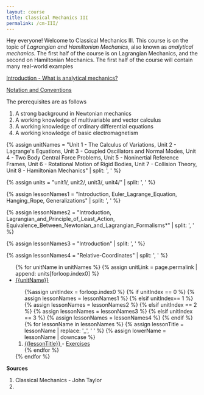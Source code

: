 ```yaml
---
layout: course
title: Classical Mechanics III
permalink: /cm-III/
---
```


Hey everyone! Welcome to Classical Mechanics III. This course is on the topic of *Lagrangian and Hamiltonian Mechanics*, also known as *analytical mechanics*. The first half of the course is on Lagrangian Mechanics, and the second on Hamiltonian Mechanics. The first half of the course will contain many real-world examples 


<a class="page-link" href="/cm-III/introduction">Introduction - What is analytical mechanics? </a>

<a class="page-link" href="/cm-III/notation">Notation and Conventions </a>

The prerequisites are as follows
1. A strong background in Newtonian mechanics
2. A working knowledge of multivariable and vector calculus
3. A working knowledge of ordinary differential equations
4. A working knowledge of basic electromagnetism

{% assign unitNames = "Unit 1 - The Calculus of Variations, Unit 2 - Lagrange's Equations, Unit 3 - Coupled Oscillators and Normal Modes, Unit 4 - Two Body Central Force Problems, Unit 5 - Noninertial Reference Frames, Unit 6 - Rotational Motion of Rigid Bodies, Unit 7 - Collision Theory, Unit 8 - Hamiltonian Mechanics" | split: ', ' %}

{% assign units = "unit1/, unit2/, unit3/, unit4/" | split: ', ' %}

{% assign lessonNames1 = "Introduction, Euler_Lagrange_Equation, Hanging_Rope, Generalizations" | split: ', ' %}

{% assign lessonNames2 = "Introduction, Lagrangian_and_Principle_of_Least_Action, Equivalence_Between_Newtonian_and_Lagrangian_Formalisms*" | split: ', ' %}

{% assign lessonNames3 = "Introduction" | split: ', ' %}

{% assign lessonNames4 = "Relative-Coordinates" | split: ', ' %}

<ul>
{% for unitName in unitNames %}
{% assign unitLink = page.permalink | append: units[forloop.index0] %}
<li>  <a class="page-link" href="{{unitLink}}"> {{unitName}} </a> </li>
<ol> {%assign unitIndex = forloop.index0 %}
{% if unitIndex == 0 %} {% assign lessonNames = lessonNames1 %}
{% elsif unitIndex== 1 %}  {% assign lessonNames = lessonNames2 %}
{% elsif unitIndex == 2 %}  {% assign lessonNames = lessonNames3 %}
{% elsif unitIndex == 3 %}  {% assign lessonNames = lessonNames4 %}
{% endif %}
{% for lessonName in lessonNames %}
{% assign lessonTitle = lessonName | replace:  '_', ' ' %}
{% assign lowerName = lessonName | downcase %}
<li> <a class = "page-link" href = "{{ lowerName | prepend: units[unitIndex] | prepend: current_page.permalink }}"> {{lessonTitle}} </a> - <a class = "page-link" href = "{{ lowerName | prepend: units[unitIndex] | prepend: current_page.permalink | append: "-exercises" }}"> Exercises </a> </li>
{% endfor %}
</ol>
{% endfor %}
</ul>

**Sources**

1. Classical Mechanics - John Taylor
2. 


